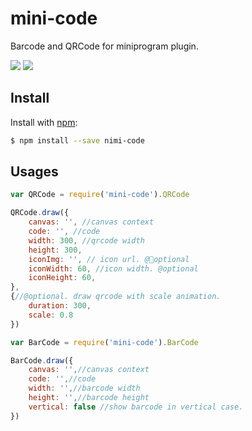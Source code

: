 # mini-code
Barcode and QRCode for miniprogram plugin.

![](https://img.shields.io/badge/Build-Passing-brightgreen.svg) ![](https://img.shields.io/badge/License-MIT-lightgrey.svg) 

## Install
Install with [npm](https://www.npmjs.com/):

```sh
$ npm install --save nimi-code
```
## Usages
``` js
var QRCode = require('mini-code').QRCode

QRCode.draw({
    canvas: '', //canvas context
    code: '', //code
    width: 300, //qrcode width
    height: 300,
    iconImg: '', // icon url. @optional
    iconWidth: 60, //icon width. @optional
    iconHeight: 60, 
},
{//@optional. draw qrcode with scale animation.
    duration: 300,
    scale: 0.8
})

var BarCode = require('mini-code').BarCode

BarCode.draw({
    canvas: '',//canvas context
    code: '',//code
    width: '',//barcode width
    height: '',//barcode height
    vertical: false //show barcode in vertical case.
})
```